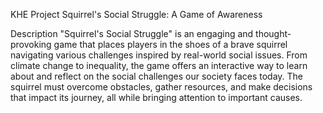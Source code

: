 KHE Project 
Squirrel's Social Struggle: A Game of Awareness

Description
"Squirrel's Social Struggle" is an engaging and thought-provoking game that places players in the shoes of a brave 
squirrel navigating various challenges inspired by real-world social issues. From climate change to inequality,
the game offers an interactive way to learn about and reflect on the social challenges our society faces today. 
The squirrel must overcome obstacles, gather resources, and make decisions that impact its journey, all while 
bringing attention to important causes.
